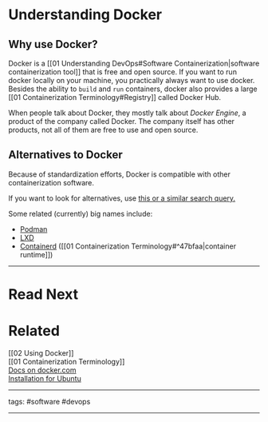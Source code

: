 # Understanding Docker

## Why use Docker?

Docker is a [[01 Understanding DevOps#Software Containerization|software containerization tool]] that is free and open source. If you want to run docker locally on your machine, you practically always want to use docker. Besides the ability to `build` and `run` containers, docker also provides a large [[01 Containerization Terminology#Registry]] called Docker Hub.

When people talk about Docker, they mostly talk about _Docker Engine_, a product of the company called Docker. The company itself has other products, not all of them are free to use and open source.

## Alternatives to Docker

Because of standardization efforts, Docker is compatible with other containerization software.

If you want to look for alternatives, use [this or a similar search query.](https://www.google.com/search?q=os+level+virtualization+software) 

Some related (currently) big names include:

- [Podman](https://podman.io/)
- [LXD](https://linuxcontainers.org/)
- [Containerd](https://containerd.io/) ([[01 Containerization Terminology#^47bfaa|container runtime]])

---

# Read Next


# Related

[[02 Using Docker]]  
[[01 Containerization Terminology]]  
[Docs on docker.com](https://www.docker.com/)  
[Installation for Ubuntu](https://docs.docker.com/engine/install/ubuntu/)

---

tags: #software #devops

---